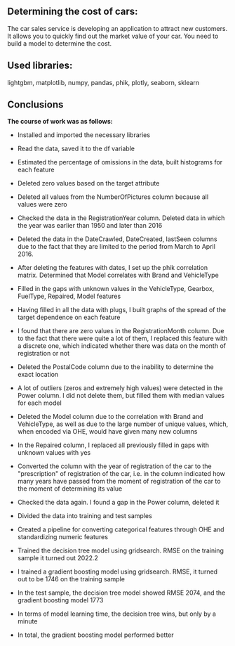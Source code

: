 ## Determining the cost of cars:

The car sales service is developing an application to attract new customers. It allows you to quickly find out the market value of your car. You need to build a model to determine the cost.

## Used libraries:

lightgbm, matplotlib, numpy, pandas, phik,  plotly, seaborn, sklearn

## Conclusions

**The course of work was as follows:**
* Installed and imported the necessary libraries
  
* Read the data, saved it to the df variable
  
* Estimated the percentage of omissions in the data, built histograms for each feature
  
* Deleted zero values based on the target attribute
  
* Deleted all values from the NumberOfPictures column because all values were zero
  
* Checked the data in the RegistrationYear column. Deleted data in which the year was earlier than 1950 and later than 2016
  
* Deleted the data in the DateCrawled, DateCreated, lastSeen columns due to the fact that they are limited to the period from March to April 2016.
   
* After deleting the features with dates, I set up the phik correlation matrix. Determined that Model correlates with Brand and VehicleType
  
* Filled in the gaps with unknown values in the VehicleType, Gearbox, FuelType, Repaired, Model features
  
* Having filled in all the data with plugs, I built graphs of the spread of the target dependence on each feature
  
* I found that there are zero values in the RegistrationMonth column. Due to the fact that there were quite a lot of them, I replaced this feature with a discrete one, which indicated whether there was data on the month of registration or not
  
* Deleted the PostalCode column due to the inability to determine the exact location
  
* A lot of outliers (zeros and extremely high values) were detected in the Power column. I did not delete them, but filled them with median values for each model
  
* Deleted the Model column due to the correlation with Brand and VehicleType, as well as due to the large number of unique values, which, when encoded via OHE, would have given many new columns
  
* In the Repaired column, I replaced all previously filled in gaps with unknown values with yes
  
* Converted the column with the year of registration of the car to the "prescription" of registration of the car, i.e. in the column indicated how many years have passed from the moment of registration of the car to the moment of determining its value
  
* Checked the data again. I found a gap in the Power column, deleted it
  
* Divided the data into training and test samples
  
* Created a pipeline for converting categorical features through OHE and standardizing numeric features
  
* Trained the decision tree model using gridsearch. RMSE on the training sample it turned out 2022.2
  
* I trained a gradient boosting model using gridsearch. RMSE, it turned out to be 1746 on the training sample
  
* In the test sample, the decision tree model showed RMSE 2074, and the gradient boosting model 1773
  
* In terms of model learning time, the decision tree wins, but only by a minute
  
* In total, the gradient boosting model performed better

